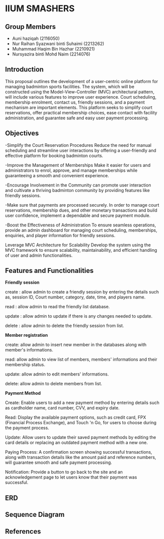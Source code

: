# IIUM SMASHERS

## Group Members

* Auni haziqah (2116050)
* Nur Raihan Syazwani binti Suhaimi (2213262)
* Muhammad Haqim Bin Hazhar (2210921)
* Nursyazira binti Mohd Naim (2214076)

## Introduction

This proposal outlines the development of a user-centric online platform for managing badminton sports facilities. The system, which will be constructed using the Model-View-Controller (MVC) architectural pattern, will include various features to improve user experience. Court scheduling, membership enrolment, contact us, friendly sessions, and a payment mechanism are important elements. This platform seeks to simplify court reservations, offer practical membership choices, ease contact with facility administration, and guarantee safe and easy user payment processing.


## Objectives

-Simplify the Court Reservation Procedures
Reduce the need for manual scheduling and streamline user interactions by offering a user-friendly and effective platform for booking badminton courts.

-Improve the Management of Memberships
Make it easier for users and administrators to enrol, approve, and manage memberships while guaranteeing a smooth and convenient experience.

-Encourage Involvement in the Community
can promote user interaction and cultivate a thriving badminton community by providing features like friendly sessions.

-Make sure that payments are processed securely.
In order to manage court reservations, membership dues, and other monetary transactions and build user confidence, implement a dependable and secure payment module.

-Boost the Effectiveness of Administration
To ensure seamless operations, provide an admin dashboard for managing court scheduling, memberships, enquiries, and player information for friendly sessions.

Leverage MVC Architecture for Scalability
Develop the system using the MVC framework to ensure scalability, maintainability, and efficient handling of user and admin functionalities.

## Features and Functionalities

**Friendly session**

create : allow admin to create a friendly session by entering the details such as, session ID, Court number, category, date, time, and players name.

read : allow admin to read the friendly list database.

update : allow admin to update if there is any changes needed to update.

delete : allow admin to delete the friendly session from list.

**Member registration**

create: allow admin to insert new member in the databases along with member's informations.

read: allow admin to view list of members, members' informations and their membership status.

update: allow admin to edit members' informations.

delete: allow admin to delete members from list.

**Payment Method**

Create: Enable users to add a new payment method by entering details such as cardholder name, card number, CVV, and expiry date.

Read: Display the available payment options, such as credit card, FPX (Financial Process Exchange), and Touch 'n Go, for users to choose during the payment process.

Update: Allow users to update their saved payment methods by editing the card details or replacing an outdated payment method with a new one.

Paying Process: A confirmation screen showing successful transactions, along with transaction details like the amount paid and reference numbers, will guarantee smooth and safe payment processing.

Notification: Provide a button to go back to the site and an acknowledgement page to let users know that their payment was successful.

## ERD 






## Sequence Diagram


## References


